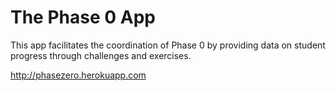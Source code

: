 # The Phase 0 App

This app facilitates the coordination of Phase 0 by providing data on student progress through challenges and exercises.


http://phasezero.herokuapp.com
